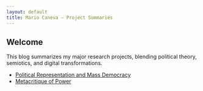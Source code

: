 ```yaml
---
layout: default
title: Mario Caneva – Project Summaries
---
```


## Welcome  
This blog summarizes my major research projects, blending political theory, semiotics, and digital transformations.

- [Political Representation and Mass Democracy](cybernetic-era.md)
- [Metacritique of Power](metacritique-power.md)
